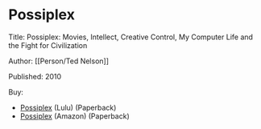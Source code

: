 # Possiplex

Title: Possiplex: Movies, Intellect, Creative Control, My Computer Life and the Fight for Civilization

Author: [[Person/Ted Nelson]]

Published: 2010

Buy:

- [Possiplex](https://www.lulu.com/en/us/shop/ted-nelson/possiplex/paperback/product-1nq7ezre.html) (Lulu) (Paperback)
- [Possiplex](https://www.amazon.com/Possiplex-Ted-Nelson/dp/089347004X/) (Amazon) (Paperback)
